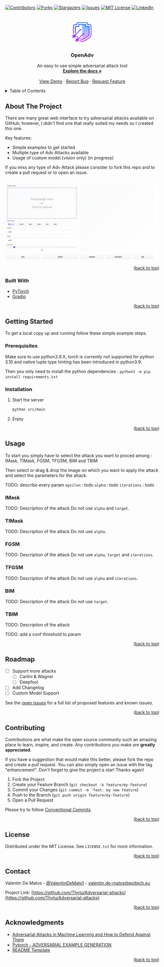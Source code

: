 <div id="top"></div>

[![Contributors][contributors-shield]][contributors-url]
[![Forks][forks-shield]][forks-url]
[![Stargazers][stars-shield]][stars-url]
[![Issues][issues-shield]][issues-url]
[![MIT License][license-shield]][license-url]
[![LinkedIn][linkedin-shield]][linkedin-url]


<br />
<div align="center">
  <a href="https://github.com/Thytu/Adversarial-attacks">
    <img src=".img/logo.png" alt="Logo" width="80" height="80">
  </a>

  <h3 align="center">OpenAdv</h3>

  <p align="center">
    An easy to use simple adversarial attack tool
    <br />
    <a href="https://github.com/Thytu/Adversarial-attacks"><strong>Explore the docs »</strong></a>
    <br />
    <br />
    <a href="https://github.com/Thytu/Adversarial-attacks">View Demo</a>
    ·
    <a href="https://github.com/Thytu/Adversarial-attacks/issues">Report Bug</a>
    ·
    <a href="https://github.com/Thytu/Adversarial-attacks/issues">Request Feature</a>
  </p>
</div>



<!-- TABLE OF CONTENTS -->
<details>
  <summary>Table of Contents</summary>
  <ol>
    <li>
      <a href="#about-the-project">About The Project</a>
      <ul>
        <li><a href="#built-with">Built With</a></li>
      </ul>
    </li>
    <li>
      <a href="#getting-started">Getting Started</a>
      <ul>
        <li><a href="#prerequisites">Prerequisites</a></li>
        <li><a href="#installation">Installation</a></li>
      </ul>
    </li>
    <li><a href="#usage">Usage</a></li>
    <li><a href="#roadmap">Roadmap</a></li>
    <li><a href="#contributing">Contributing</a></li>
    <li><a href="#license">License</a></li>
    <li><a href="#contact">Contact</a></li>
    <li><a href="#acknowledgments">Acknowledgments</a></li>
  </ol>
</details>



## About The Project

There are many great web interface to try adversarial attacks available on GitHub; however, I didn't find one that really suited my needs so I created this one.

Key features:
* Simple examples to get started
* Multiple type of Adv Attacks available
* Usage of custom model (vision only) (in progress)

If you miss any type of Adv Attack please consider to fork this repo and to create a pull request or to open an issue.

<br/>
<div align="center">
  <img src=".img/demo-simple.gif" alt="Demo OpenAdv Simle">
</div>

<p align="right">(<a href="#top">back to top</a>)</p>



### Built With

* [PyTorch](https://pytorch.org)
* [Gradio](https://pytorch.org)

<p align="right">(<a href="#top">back to top</a>)</p>



<!-- GETTING STARTED -->
## Getting Started

To get a local copy up and running follow these simple example steps.

### Prerequisites

Make sure to use python3.9.X, torch is currently not supported for python 3.10 and native tuple type hinting has been introduced in python3.9.

Then you only need to install the python dependencies : `python3 -m pip install requirements.txt`

### Installation

1. Start the server
   ```sh
   python src/main
   ```
2. Enjoy

<p align="right">(<a href="#top">back to top</a>)</p>



<!-- USAGE EXAMPLES -->
## Usage

To start you simply have to select the attack you want to proced among : IMask, TIMask, FGSM, TFGSM, BIM and TBIM

Then select or drag & drop the image on which you want to apply the attack and select the parameters for the attack.

TODO: describe every param
`epsilon` :  todo
`alpha` :  todo
`iterations` :  todo

### IMask
TODO: Description of the attack
Do not use `alpha` and `target`.

### TIMask
TODO: Description of the attack
Do not use `alpha`.


### FGSM
TODO: Description of the attack
Do not use `alpha`, `target` and `iterations`.

### TFGSM
TODO: Description of the attack
Do not use `alpha` and `iterations`.

### BIM
TODO: Description of the attack
Do not use `target`.

### TBIM
TODO: Description of the attack


TODO: add a conf threshold to param


<p align="right">(<a href="#top">back to top</a>)</p>


## Roadmap

- [ ] Support more attacks
    - [ ] Carlini & Wagner
    - [ ] Deepfool
- [ ] Add Changelog
- [ ] Custom Model Support

See the [open issues](https://github.com/Thytu/Adversarial-attacks/issues) for a full list of proposed features and known issues.

<p align="right">(<a href="#top">back to top</a>)</p>



## Contributing

Contributions are what make the open source community such an amazing place to learn, inspire, and create. Any contributions you make are **greatly appreciated**.

If you have a suggestion that would make this better, please fork the repo and create a pull request. You can also simply open an issue with the tag "enhancement".
Don't forget to give the project a star! Thanks again!


1. Fork the Project
2. Create your Feature Branch (`git checkout -b feature/my-feature`)
3. Commit your Changes (`git commit -m 'feat: my new feature`)
4. Push to the Branch (`git push origin feature/my-feature`)
5. Open a Pull Request

Please try to follow [Conventional Commits](https://www.conventionalcommits.org/en/v1.0.0/).

<p align="right">(<a href="#top">back to top</a>)</p>



## License

Distributed under the MIT License. See `LICENSE.txt` for more information.

<p align="right">(<a href="#top">back to top</a>)</p>



## Contact

Valentin De Matos - [@ValentinDeMato1](https://twitter.com/ValentinDeMato1) - valentin.de-matos@epitech.eu

Project Link: [https://github.com/Thytu/Adversarial-attacks](https://github.com/Thytu/Adversarial-attacks)

<p align="right">(<a href="#top">back to top</a>)</p>



## Acknowledgments

* [Adversarial Attacks in Machine Learning and How to Defend Against Them](https://towardsdatascience.com/adversarial-attacks-in-machine-learning-and-how-to-defend-against-them-a2beed95f49c)
* [Pytorch - ADVERSARIAL EXAMPLE GENERATION](https://pytorch.org/tutorials/beginner/fgsm_tutorial.html)
* [README Template](https://github.com/othneildrew/Best-README-Template)

<p align="right">(<a href="#top">back to top</a>)</p>



<!-- MARKDOWN LINKS & IMAGES -->
[contributors-shield]: https://img.shields.io/github/contributors/Thytu/Adversarial-attacks.svg?style=for-the-badge
[contributors-url]: https://github.com/Thytu/Adversarial-attacks/graphs/contributors
[issues]: https://img.shields.io/github/issues/Thytu/Adversarial-attacks
[forks-shield]: https://img.shields.io/github/forks/Thytu/Adversarial-attacks.svg?style=for-the-badge
[forks-url]: https://github.com/Thytu/Adversarial-attacks/network/members
[stars-shield]: https://img.shields.io/github/stars/Thytu/Adversarial-attacks.svg?style=for-the-badge
[stars-url]: https://github.com/Thytu/Adversarial-attacks/stargazers
[issues-shield]: https://img.shields.io/github/issues/Thytu/Adversarial-attacks.svg?style=for-the-badge
[issues-url]: https://github.com/Thytu/Adversarial-attacks/issues
[license-shield]: https://img.shields.io/github/license/Thytu/Adversarial-attacks.svg?style=for-the-badge
[license-url]: https://github.com/Thytu/Adversarial-attacks/blob/master/LICENSE.txt
[linkedin-shield]: https://img.shields.io/badge/-LinkedIn-black.svg?style=for-the-badge&logo=linkedin&colorB=555
[linkedin-url]: https://linkedin.com/in/valentin-de-matos
[product-screenshot]: .img/demo-simple.gif

